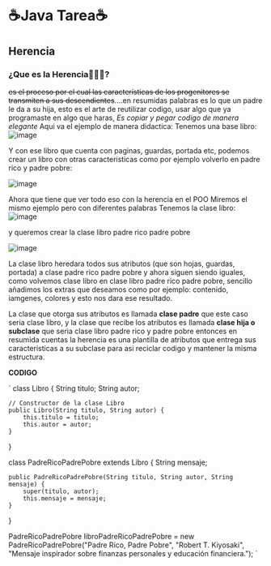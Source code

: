 # ☕Java Tarea☕

## Herencia
### ¿Que es  la Herencia👩‍👦‍👦?
~~es el proceso por el cual las características de los progenitores se transmiten a sus descendientes~~....en resumidas palabras es lo que un padre le da a su hija, esto es el arte de reutilizar codigo, usar algo que ya programaste en algo que haras, *Es copiar y pegar codigo de manera elegante*
Aqui va el ejemplo de manera didactica:
Tenemos una base libro:
![image](https://github.com/Andre230906/Java/assets/156432253/ceeff36b-2967-4940-851f-ecf6f79cfb19)


Y con ese libro que cuenta con paginas, guardas, portada etc, podemos crear un libro con otras caracteristicas como por ejemplo volverlo en padre rico y padre pobre: 

![image](https://github.com/Andre230906/Java/assets/156432253/83647330-8a8a-495b-973d-31510fdf04ac)

Ahora que tiene que ver todo eso con la herencia en el POO
Miremos el mismo ejemplo pero con diferentes palabras
Tenemos la clase libro:
![image](https://github.com/Andre230906/Java/assets/156432253/ceeff36b-2967-4940-851f-ecf6f79cfb19)

y queremos crear la clase libro padre rico padre pobre


![image](https://github.com/Andre230906/Java/assets/156432253/83647330-8a8a-495b-973d-31510fdf04ac)


La clase libro heredara todos sus atributos (que son hojas, guardas, portada) a clase padre rico padre pobre y ahora siguen siendo iguales, como volvemos clase libro en clase libro padre rico padre pobre, sencillo añadimos los extras que deseamos como por ejemplo: contenido, iamgenes, colores y esto nos dara ese resultado.

La clase que otorga sus atributos es llamada **clase padre** que este caso seria clase libro, y la clase que recibe los atributos es llamada **clase hija o subclase** que seria clase libro padre rico y padre pobre 
entonces en resumida cuentas la herencia es una plantilla de atributos que entrega sus caracteristicas a su subclase para asi reciclar codigo y mantener la misma estructura.


**CODIGO**


`
class Libro {
    String titulo;
    String autor;

    // Constructor de la clase Libro
    public Libro(String titulo, String autor) {
        this.titulo = titulo;
        this.autor = autor;
    }
}

class PadreRicoPadrePobre extends Libro {
    String mensaje;

    public PadreRicoPadrePobre(String titulo, String autor, String mensaje) {
        super(titulo, autor);
        this.mensaje = mensaje;
    }
}


PadreRicoPadrePobre libroPadreRicoPadrePobre = new PadreRicoPadrePobre("Padre Rico, Padre Pobre", "Robert T. Kiyosaki", "Mensaje inspirador sobre finanzas personales y educación financiera.");
`

